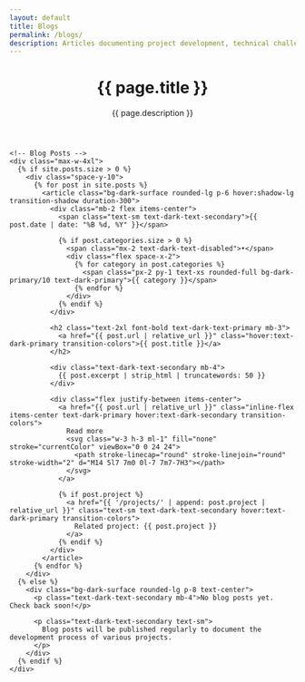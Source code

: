 ```yaml
---
layout: default
title: Blogs
permalink: /blogs/
description: Articles documenting project development, technical challenges, and lessons learned.
---
```


<div class="blog-page">
  <div class="container mx-auto px-4 py-12">
    <!-- Page Header -->
    <header class="max-w-3xl mb-12">
      <h1 class="text-4xl font-bold text-dark-primary mb-4">{{ page.title }}</h1>
      <p class="text-xl text-dark-text-secondary">{{ page.description }}</p>
    </header>
    
    <!-- Blog Posts -->
    <div class="max-w-4xl">
      {% if site.posts.size > 0 %}
        <div class="space-y-10">
          {% for post in site.posts %}
            <article class="bg-dark-surface rounded-lg p-6 hover:shadow-lg transition-shadow duration-300">
              <div class="mb-2 flex items-center">
                <span class="text-sm text-dark-text-secondary">{{ post.date | date: "%B %d, %Y" }}</span>
                
                {% if post.categories.size > 0 %}
                  <span class="mx-2 text-dark-text-disabled">•</span>
                  <div class="flex space-x-2">
                    {% for category in post.categories %}
                      <span class="px-2 py-1 text-xs rounded-full bg-dark-primary/10 text-dark-primary">{{ category }}</span>
                    {% endfor %}
                  </div>
                {% endif %}
              </div>
              
              <h2 class="text-2xl font-bold text-dark-text-primary mb-3">
                <a href="{{ post.url | relative_url }}" class="hover:text-dark-primary transition-colors">{{ post.title }}</a>
              </h2>
              
              <div class="text-dark-text-secondary mb-4">
                {{ post.excerpt | strip_html | truncatewords: 50 }}
              </div>
              
              <div class="flex justify-between items-center">
                <a href="{{ post.url | relative_url }}" class="inline-flex items-center text-dark-primary hover:text-dark-secondary transition-colors">
                  Read more
                  <svg class="w-3 h-3 ml-1" fill="none" stroke="currentColor" viewBox="0 0 24 24">
                    <path stroke-linecap="round" stroke-linejoin="round" stroke-width="2" d="M14 5l7 7m0 0l-7 7m7-7H3"></path>
                  </svg>
                </a>
                
                {% if post.project %}
                  <a href="{{ '/projects/' | append: post.project | relative_url }}" class="text-sm text-dark-text-secondary hover:text-dark-primary transition-colors">
                    Related project: {{ post.project }}
                  </a>
                {% endif %}
              </div>
            </article>
          {% endfor %}
        </div>
      {% else %}
        <div class="bg-dark-surface rounded-lg p-8 text-center">
          <p class="text-dark-text-secondary mb-4">No blog posts yet. Check back soon!</p>
          
          <p class="text-dark-text-secondary text-sm">
            Blog posts will be published regularly to document the development process of various projects.
          </p>
        </div>
      {% endif %}
    </div>
  </div>
</div> 